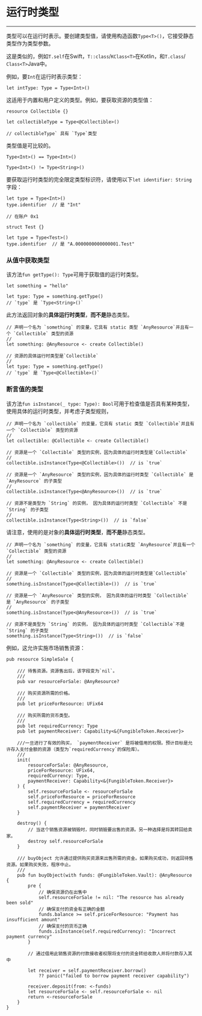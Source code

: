 # 运行时类型

------

类型可以在运行时表示。要创建类型值，请使用构造函数`Type<T>()`，它接受静态类型作为类型参数。

这是类似的，例如`T.self`在Swift，`T::class`/`KClass<T>`在Kotlin，和`T.class`/ `Class<T>`Java中。

例如，要`Int`在运行时表示类型：

```cadence
let intType: Type = Type<Int>()
```

这适用于内置和用户定义的类型。例如，要获取资源的类型值：

```cadence
resource Collectible {}

let collectibleType = Type<@Collectible>()

// collectibleType` 具有 `Type`类型
```

类型值是可比较的。

```cadence
Type<Int>() == Type<Int>()

Type<Int>() != Type<String>()
```

要获取运行时类型的完全限定类型标识符，请使用以下`let identifier: String`字段：

```cadence
let type = Type<Int>()
type.identifier  // 是 "Int"
```

```cadence
// 在账户 0x1

struct Test {}

let type = Type<Test>()
type.identifier  // 是 "A.0000000000000001.Test"
```

### 从值中获取类型

该方法`fun getType(): Type`可用于获取值的运行时类型。

```cadence
let something = "hello"

let type: Type = something.getType()
// `type` 是 `Type<String>()`
```

此方法返回对象的**具体运行时类型**，**而不是**静态类型。

```cadence
// 声明一个名为 `something` 的变量，它具有 static 类型 `AnyResource`并且有一个 `Collectible` 类型的资源
//
let something: @AnyResource <- create Collectible()

// 资源的具体运行时类型是`Collectible`
//
let type: Type = something.getType()
// `type` 是 `Type<@Collectible>()`
```

### 断言值的类型

该方法`fun isInstance(_ type: Type): Bool`可用于检查值是否具有某种类型，使用具体的运行时类型，并考虑子类型规则，

```cadence
// 声明一个名为 `collectible` 的变量，它具有 static 类型 `Collectible`并且有一个 `Collectible` 类型的资源
//
let collectible: @Collectible <- create Collectible()

// 资源是一个 `Collectible` 类型的实例，因为具体的运行时类型是`Collectible`
//
collectible.isInstance(Type<@Collectible>())  // is `true`

// 资源是一个 `AnyResource` 类型的实例，因为具体的运行时类型 `Collectible` 是 `AnyResource` 的子类型
//
collectible.isInstance(Type<@AnyResource>())  // is `true`

// 资源不是类型为 `String` 的实例， 因为具体的运行时类型 `Collectible` 不是 `String` 的子类型
//
collectible.isInstance(Type<String>())  // is `false`
```

请注意，使用的是对象的**具体运行时类型**，**而不是**静态类型。

```cadence
// 声明一个名为 `something` 的变量，它具有 static类型 `AnyResource`并且有一个 `Collectible` 类型的资源
//
let something: @AnyResource <- create Collectible()

// 资源是一个 `Collectible` 类型的实例，因为具体的运行时类型是`Collectible`
//
something.isInstance(Type<@Collectible>())  // is `true`

// 资源是一个 `AnyResource` 类型的实例， 因为具体的运行时类型 `Collectible` 是 `AnyResource` 的子类型
//
something.isInstance(Type<@AnyResource>())  // is `true`

// 资源不是类型为 `String` 的实例， 因为具体的运行时类型 `Collectible`不是`String` 的子类型
something.isInstance(Type<String>())  // is `false`
```

例如，这允许实施市场销售资源：

```cadence
pub resource SimpleSale {

    /// 待售资源。资源售出后，该字段变为`nil`。
    ///
    pub var resourceForSale: @AnyResource?

    /// 购买资源所需的价格。
    ///
    pub let priceForResource: UFix64

    /// 购买所需的货币类型。
    ///
    pub let requiredCurrency: Type
    pub let paymentReceiver: Capability<&{FungibleToken.Receiver}>

    ///一旦进行了有效的购买， `paymentReceiver` 是将被借用的权限。预计目标是允许存入支付金额的资源（类型为`requiredCurrency`的保险库）。
    ///
    init(
        resourceForSale: @AnyResource,
        priceForResource: UFix64,
        requiredCurrency: Type,
        paymentReceiver: Capability<&{FungibleToken.Receiver}>
    ) {
        self.resourceForSale <- resourceForSale
        self.priceForResource = priceForResource
        self.requiredCurrency = requiredCurrency
        self.paymentReceiver = paymentReceiver
    }

    destroy() {
        // 当这个销售资源被销毁时，同时销毁要出售的资源。另一种选择是将其转回给卖家。
        destroy self.resourceForSale
    }

    /// buyObject 允许通过提供购买资源来出售所需的资金。如果购买成功，则返回待售资源。如果购买失败，程序中止。
    ///
    pub fun buyObject(with funds: @FungibleToken.Vault): @AnyResource {
        pre {
            // 确保资源仍在出售中
            self.resourceForSale != nil: "The resource has already been sold"
            // 确保支付的资金有正确的金额
            funds.balance >= self.priceForResource: "Payment has insufficient amount"
            // 确保支付的货币正确
            funds.isInstance(self.requiredCurrency): "Incorrect payment currency"
        }

        // 通过借用此销售资源的付款接收者权限将支付的资金转给收款人并将付款存入其中

        let receiver = self.paymentReceiver.borrow()
            ?? panic("failed to borrow payment receiver capability")

        receiver.deposit(from: <-funds)
        let resourceForSale <- self.resourceForSale <- nil
        return <-resourceForSale
    }
}
```



